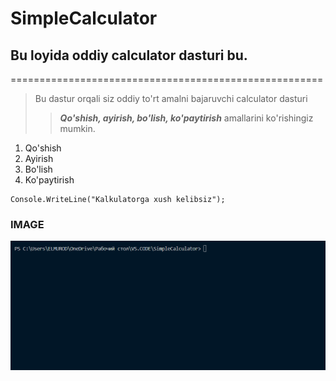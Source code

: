 # SimpleCalculator
## Bu loyida oddiy **calculator** dasturi bu.
======================================================

> Bu dastur orqali siz oddiy to'rt amalni bajaruvchi calculator dasturi
>
>> ***Qo'shish, ayirish, bo'lish, ko'paytirish*** amallarini ko'rishingiz mumkin.

1. Qo'shish
2. Ayirish
3. Bo'lish
4. Ko'paytirish

```
Console.WriteLine("Kalkulatorga xush kelibsiz");
```

### IMAGE
![Home Page](/Code-Run.gif)



